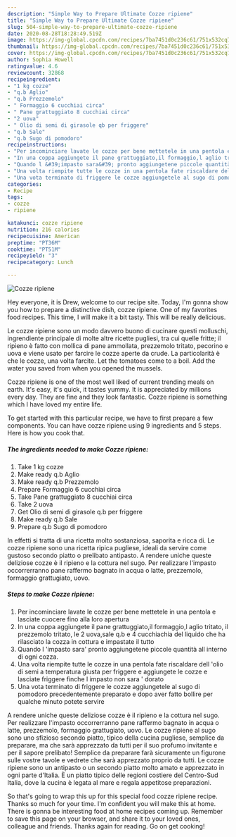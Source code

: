 ```yaml
---
description: "Simple Way to Prepare Ultimate Cozze ripiene"
title: "Simple Way to Prepare Ultimate Cozze ripiene"
slug: 504-simple-way-to-prepare-ultimate-cozze-ripiene
date: 2020-08-28T18:28:49.519Z
image: https://img-global.cpcdn.com/recipes/7ba7451d0c236c61/751x532cq70/cozze-ripiene-recipe-main-photo.jpg
thumbnail: https://img-global.cpcdn.com/recipes/7ba7451d0c236c61/751x532cq70/cozze-ripiene-recipe-main-photo.jpg
cover: https://img-global.cpcdn.com/recipes/7ba7451d0c236c61/751x532cq70/cozze-ripiene-recipe-main-photo.jpg
author: Sophia Howell
ratingvalue: 4.6
reviewcount: 32868
recipeingredient:
- "1 kg cozze"
- "q.b Aglio"
- "q.b Prezzemolo"
- " Formaggio 6 cucchiai circa"
- " Pane grattuggiato 8 cucchiai circa"
- "2 uova"
- " Olio di semi di girasole qb per friggere"
- "q.b Sale"
- "q.b Sugo di pomodoro"
recipeinstructions:
- "Per incominciare lavate le cozze per bene mettetele in una pentola e lasciate cuocere fino alla loro apertura"
- "In una coppa aggiungete il pane grattuggiato,il formaggio,l aglio tritato, il prezzemolo tritato, le 2 uova,sale q.b e 4 cucchiachia del liquido che ha rilasciato la cozza in cottura e impastate il tutto"
- "Quando l &#39;impasto sara&#39; pronto aggiungetene piccole quantità all interno di ogni cozza."
- "Una volta riempite tutte le cozze in una pentola fate riscaldare dell &#39;olio di semi a temperatura giusta per friggere e aggiungete le cozze e lasciate friggere finche l impasto non sara &#39; dorato"
- "Una vota terminato di friggere le cozze aggiungetele al sugo di pomodoro precedentemente preparato e dopo aver fatto bollire per qualche minuto potete servire"
categories:
- Recipe
tags:
- cozze
- ripiene

katakunci: cozze ripiene 
nutrition: 216 calories
recipecuisine: American
preptime: "PT36M"
cooktime: "PT51M"
recipeyield: "3"
recipecategory: Lunch

---
```



![Cozze ripiene](https://img-global.cpcdn.com/recipes/7ba7451d0c236c61/751x532cq70/cozze-ripiene-recipe-main-photo.jpg)

Hey everyone, it is Drew, welcome to our recipe site. Today, I'm gonna show you how to prepare a distinctive dish, cozze ripiene. One of my favorites food recipes. This time, I will make it a bit tasty. This will be really delicious.

Le cozze ripiene sono un modo davvero buono di cucinare questi molluschi, ingrendiente principale di molte altre ricette pugliesi, tra cui quelle fritte; il ripieno è fatto con mollica di pane ammollata, prezzemolo tritato, pecorino e uova e viene usato per farcire le cozze aperte da crude. La particolarità è che le cozze, una volta farcite. Let the tomatoes come to a boil. Add the water you saved from when you opened the mussels.

Cozze ripiene is one of the most well liked of current trending meals on earth. It's easy, it's quick, it tastes yummy. It is appreciated by millions every day. They are fine and they look fantastic. Cozze ripiene is something which I have loved my entire life.


To get started with this particular recipe, we have to first prepare a few components. You can have cozze ripiene using 9 ingredients and 5 steps. Here is how you cook that.

<!--inarticleads1-->

##### The ingredients needed to make Cozze ripiene:

1. Take 1 kg cozze
1. Make ready q.b Aglio
1. Make ready q.b Prezzemolo
1. Prepare  Formaggio 6 cucchiai circa
1. Take  Pane grattuggiato 8 cucchiai circa
1. Take 2 uova
1. Get  Olio di semi di girasole q.b per friggere
1. Make ready q.b Sale
1. Prepare q.b Sugo di pomodoro


In effetti si tratta di una ricetta molto sostanziosa, saporita e ricca di. Le cozze ripiene sono una ricetta ripica pugliese, ideali da servire come gustoso secondo piatto o prelibato antipasto. A rendere uniche queste deliziose cozze è il ripieno e la cottura nel sugo. Per realizzare l&#39;impasto occorrerranno pane raffermo bagnato in acqua o latte, prezzemolo, formaggio grattugiato, uovo. 

<!--inarticleads2-->

##### Steps to make Cozze ripiene:

1. Per incominciare lavate le cozze per bene mettetele in una pentola e lasciate cuocere fino alla loro apertura
1. In una coppa aggiungete il pane grattuggiato,il formaggio,l aglio tritato, il prezzemolo tritato, le 2 uova,sale q.b e 4 cucchiachia del liquido che ha rilasciato la cozza in cottura e impastate il tutto
1. Quando l &#39;impasto sara&#39; pronto aggiungetene piccole quantità all interno di ogni cozza.
1. Una volta riempite tutte le cozze in una pentola fate riscaldare dell &#39;olio di semi a temperatura giusta per friggere e aggiungete le cozze e lasciate friggere finche l impasto non sara &#39; dorato
1. Una vota terminato di friggere le cozze aggiungetele al sugo di pomodoro precedentemente preparato e dopo aver fatto bollire per qualche minuto potete servire


A rendere uniche queste deliziose cozze è il ripieno e la cottura nel sugo. Per realizzare l&#39;impasto occorrerranno pane raffermo bagnato in acqua o latte, prezzemolo, formaggio grattugiato, uovo. Le cozze ripiene al sugo sono uno sfizioso secondo piatto, tipico della cucina pugliese, semplice da preparare, ma che sarà apprezzato da tutti per il suo profumo invitante e per il sapore prelibato! Semplice da preparare farà sicuramente un figurone sulle vostre tavole e vedrete che sarà apprezzato proprio da tutti. Le cozze ripiene sono un antipasto o un secondo piatto molto amato e apprezzato in ogni parte d&#39;Italia. È un piatto tipico delle regioni costiere del Centro-Sud Italia, dove la cucina è legata al mare e regala appetitose preparazioni. 

So that's going to wrap this up for this special food cozze ripiene recipe. Thanks so much for your time. I'm confident you will make this at home. There is gonna be interesting food at home recipes coming up. Remember to save this page on your browser, and share it to your loved ones, colleague and friends. Thanks again for reading. Go on get cooking!
